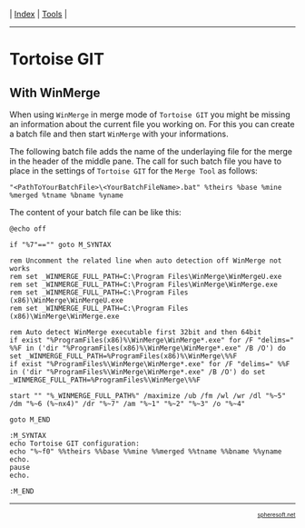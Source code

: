 | [Index](../index.md) | [Tools](../Tools.md) |

<hr style="height: 1px" />

# Tortoise GIT

## With WinMerge
When using `WinMerge` in merge mode of `Tortoise GIT` you might be missing an
information about the current file you working on. For this you can create a
batch file and then start `WinMerge` with your informations.

The following batch file adds the name of the underlaying file for the merge in
the header of the middle pane. The call for such batch file you have to place
in the settings of `Tortoise GIT` for the `Merge Tool` as follows:
```
"<PathToYourBatchFile>\<YourBatchFileName>.bat" %theirs %base %mine %merged %tname %bname %yname
```

The content of your batch file can be like this:
```batch
@echo off

if "%7"=="" goto M_SYNTAX

rem Uncomment the related line when auto detection off WinMerge not works
rem set _WINMERGE_FULL_PATH=C:\Program Files\WinMerge\WinMergeU.exe
rem set _WINMERGE_FULL_PATH=C:\Program Files\WinMerge\WinMerge.exe
rem set _WINMERGE_FULL_PATH=C:\Program Files (x86)\WinMerge\WinMergeU.exe
rem set _WINMERGE_FULL_PATH=C:\Program Files (x86)\WinMerge\WinMerge.exe

rem Auto detect WinMerge executable first 32bit and then 64bit
if exist "%ProgramFiles(x86)%\WinMerge\WinMerge*.exe" for /F "delims=" %%F in ('dir "%ProgramFiles(x86)%\WinMerge\WinMerge*.exe" /B /O') do set _WINMERGE_FULL_PATH=%ProgramFiles(x86)%\WinMerge\%%F
if exist "%ProgramFiles%\WinMerge\WinMerge*.exe" for /F "delims=" %%F in ('dir "%ProgramFiles%\WinMerge\WinMerge*.exe" /B /O') do set _WINMERGE_FULL_PATH=%ProgramFiles%\WinMerge\%%F

start "" "%_WINMERGE_FULL_PATH%" /maximize /ub /fm /wl /wr /dl "%~5" /dm "%~6 (%~nx4)" /dr "%~7" /am "%~1" "%~2" "%~3" /o "%~4"

goto M_END

:M_SYNTAX
echo Tortoise GIT configuration:
echo "%~f0" %%theirs %%base %%mine %%merged %%tname %%bname %%yname
echo.
pause
echo.

:M_END
```


<!-- FOOTER -->
<hr style="height: 1px" />
<a href="http://spheresoft.net" style="font-size: 0.7em; float: right">spheresoft.net</a>
